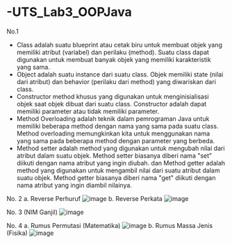 # -UTS_Lab3_OOPJava
No.1
- Class adalah suatu blueprint atau cetak biru untuk membuat objek yang memiliki atribut (variabel) dan perilaku (method). Suatu class dapat digunakan untuk membuat banyak objek yang memiliki karakteristik yang sama.
-  Object adalah suatu instance dari suatu class. Objek memiliki state (nilai dari atribut) dan behavior (perilaku dari method) yang diwariskan dari class.
- Constructor method khusus yang digunakan untuk menginisialisasi objek saat objek dibuat dari suatu class. Constructor adalah dapat memiliki parameter atau tidak memiliki parameter.
- Method Overloading adalah teknik dalam pemrograman Java untuk memiliki beberapa method dengan nama yang sama pada suatu class. Method overloading memungkinkan kita untuk menggunakan nama yang sama pada beberapa method dengan parameter yang berbeda.
- Method setter adalah method yang digunakan untuk mengubah nilai dari atribut dalam suatu objek. Method setter biasanya diberi nama "set" diikuti dengan nama atribut yang ingin diubah.
 dan Method getter adalah method yang digunakan untuk mengambil nilai dari suatu atribut dalam suatu objek. Method getter biasanya diberi nama "get" diikuti dengan nama atribut yang ingin diambil nilainya.
 
 No. 2
a. Reverse Perhuruf
![image](https://user-images.githubusercontent.com/114599084/236689294-5d3be5ae-d717-4691-900e-3f4cc14c2250.png)
b. Reverse Perkata
![image](https://user-images.githubusercontent.com/114599084/236689320-5a6903d0-4774-4dfa-b178-e1872fee2f2f.png)

No. 3 (NIM Ganjil)
![image](https://user-images.githubusercontent.com/114599084/236689370-f5941857-4176-420c-b36a-e9ac66b81270.png)

No. 4
a. Rumus Permutasi (Matematika)
![image](https://user-images.githubusercontent.com/114599084/236689408-0edb2538-9106-4860-ae94-9b3f9cd8e447.png)
b. Rumus Massa Jenis (Fisika)
![image](https://user-images.githubusercontent.com/114599084/236689429-c50e8861-9e9d-4191-88cd-d531a1fc47a1.png)




